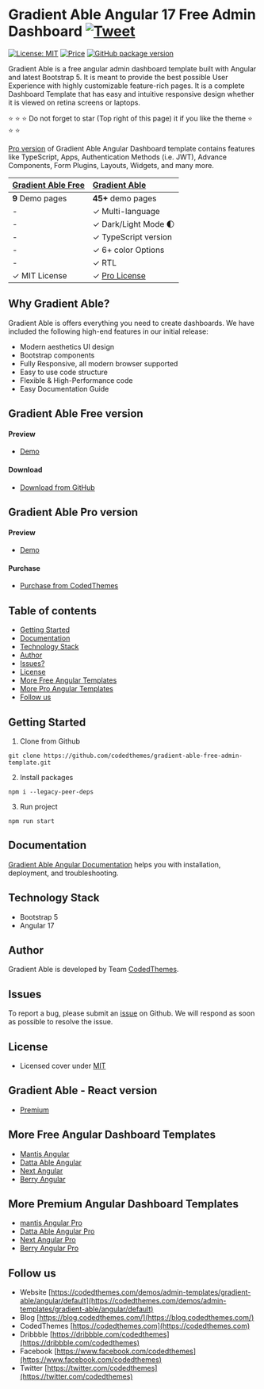 # Gradient Able Angular 17 Free Admin Dashboard [![Tweet](https://img.shields.io/twitter/url/http/shields.io.svg?style=social)](https://twitter.com/intent/tweet?text=Get%20Gradient%20%20Able%20Angular%20-%20The%20most%20beautiful%20Material%20designed%20Admin%20Dashboard%20Template%20&url=https://codedthemes.com/demos/admin-templates/gradient-able/angular/default&via=codedthemes&hashtags=angular,webdev,developers,javascript)

[![License: MIT](https://img.shields.io/badge/License-MIT-yellow.svg)](https://opensource.org/licenses/MIT)
[![Price](https://img.shields.io/badge/price-FREE-0098f7.svg)](https://codedthemes.com/item/gradient-able-angular-free-admin-template/)
[![GitHub package version](https://img.shields.io/github/package-json/v/codedthemes/datta-able-free-angular-admin-template)](https://github.com/codedthemes/gradient-able-free-admin-template)

Gradient Able is a free angular admin dashboard template built with Angular and latest Bootstrap 5. It is meant to provide the best possible User Experience with highly customizable feature-rich pages. It is a complete Dashboard Template that has easy and intuitive responsive design whether it is viewed on retina screens or laptops.

:star: :star: :star: Do not forget to star (Top right of this page) it if you like the theme :star: :star: :star:

[Pro version](https://codedthemes.com/demos/admin-templates/gradient-able/angular/default) of Gradient Able Angular Dashboard template contains features like TypeScript, Apps, Authentication Methods (i.e. JWT), Advance Components, Form Plugins, Layouts, Widgets, and many more.

| [Gradient Able Free](https://codedthemes.com/demos/admin-templates/gradient-able/angular/free/) | [Gradient Able](https://codedthemes.com/item/gradient-able-angular-admin-template/)            |
| -------------------------------------------------------     | :------------------------------------------------------------------------------- |
| **9** Demo pages                                            | **45+** demo pages                                                               |
| -                                                           | ✓ Multi-language                                                                 |
| -                                                           | ✓ Dark/Light Mode 🌓                                                             |
| -                                                           | ✓ TypeScript version                                                             |
| -                                                           | ✓ 6+ color Options                                                               |
| -                                                           | ✓ RTL                                                                            |
| ✓ MIT License                                               | ✓ [Pro License](https://codedthemes.com/item/gradient-able-angular-admin-template/)                |

## Why Gradient Able?

Gradient Able is offers everything you need to create dashboards. We have included the following high-end features in our initial release:

- Modern aesthetics UI design
- Bootstrap components
- Fully Responsive, all modern browser supported
- Easy to use code structure
- Flexible & High-Performance code
- Easy Documentation Guide

## Gradient Able Free version

#### Preview

- [Demo](https://codedthemes.com/demos/admin-templates/gradient-able/angular/free)

#### Download

- [Download from GitHub](https://github.com/codedthemes/gradient-able-free-admin-template)

## Gradient Able Pro version

#### Preview

- [Demo](https://codedthemes.com/demos/admin-templates/gradient-able/angular/default/)

#### Purchase

- [Purchase from CodedThemes](https://codedthemes.com/item/gradient-able-angular-admin-template/)

## Table of contents

- [Getting Started](#getting-started)
- [Documentation](#documentation)
- [Technology Stack](#technology-stack)
- [Author](#author)
- [Issues?](#issues)
- [License](#license)
- [More Free Angular Templates](#more-free-angular-dashboard-templates)
- [More Pro Angular Templates](#more-premium-angular-dashboard-templates)
- [Follow us](#follow-us)

## Getting Started

1. Clone from Github

```
git clone https://github.com/codedthemes/gradient-able-free-admin-template.git
```

2. Install packages

```
npm i --legacy-peer-deps
```

3. Run project

```
npm run start
```

## Documentation

[Gradient Able Angular Documentation](https://codedthemes.gitbook.io/gradient-able-angular) helps you with installation, deployment, and troubleshooting.

## Technology Stack

- Bootstrap 5
- Angular 17

## Author

Gradient Able is developed by Team [CodedThemes](https://codedthemes.com).

## Issues

To report a bug, please submit an [issue](https://github.com/codedthemes/gradient-able-free-admin-template/issues) on Github. We will respond as soon as possible to resolve the issue.

## License

- Licensed cover under [MIT](https://github.com/codedthemes/datta-able-bootstrap-dashboard/blob/master/LICENSE)

## Gradient Able - React version

- [Premium](https://codedthemes.com/demos/admin-templates/gradient-able/react/default/)

## More Free Angular Dashboard Templates

- [Mantis Angular](https://codedthemes.com/item/mantis-angular-free-admin-template/)
- [Datta Able Angular](https://codedthemes.com/item/datta-able-angular-lite/)
- [Next Angular](https://codedthemes.com/item/next-free-admin-template/)
- [Berry Angular](https://codedthemes.com/item/berry-angular-free-admin-template/)

## More Premium Angular Dashboard Templates

- [mantis Angular Pro](https://codedthemes.com/item/mantis-angular-admin-template/)
- [Datta Able Angular Pro](https://codedthemes.com/item/datta-able-angular/)
- [Next Angular Pro](https://codedthemes.com/item/next-angular-admin-template/)
- [Berry Angular Pro](https://codedthemes.com/item/berry-angular-admin-dashboard-template/)

## Follow us

- Website [https://codedthemes.com/demos/admin-templates/gradient-able/angular/default](https://codedthemes.com/demos/admin-templates/gradient-able/angular/default)
- Blog [https://blog.codedthemes.com/](https://blog.codedthemes.com/)
- CodedThemes [https://codedthemes.com](https://codedthemes.com)
- Dribbble [https://dribbble.com/codedthemes](https://dribbble.com/codedthemes)
- Facebook [https://www.facebook.com/codedthemes](https://www.facebook.com/codedthemes)
- Twitter [https://twitter.com/codedthemes](https://twitter.com/codedthemes)